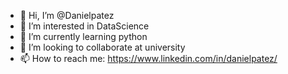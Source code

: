 - 👋 Hi, I’m @Danielpatez
- 👀 I’m interested in DataScience
- 🌱 I’m currently learning python
- 💞️ I’m looking to collaborate at university
- 📫 How to reach me: https://www.linkedin.com/in/danielpatez/

<!---
Danielpatez/Danielpatez is a ✨ special ✨ repository because its `README.md` (this file) appears on your GitHub profile.
You can click the Preview link to take a look at your changes.
--->
